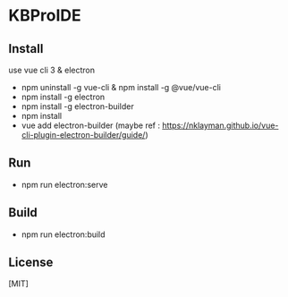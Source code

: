 
# KBProIDE

## Install
use vue cli 3 & electron
- npm uninstall -g vue-cli & npm install -g @vue/vue-cli
- npm install -g electron
- npm install -g electron-builder
- npm install
- vue add electron-builder (maybe ref : https://nklayman.github.io/vue-cli-plugin-electron-builder/guide/)

## Run
- npm run electron:serve

## Build
- npm run electron:build

## License

[MIT]